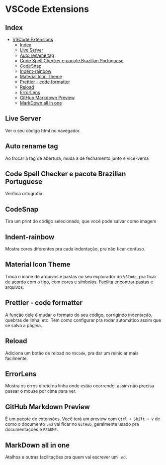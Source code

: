 # VSCode Extensions

## Index

- [VSCode Extensions](#vscode-extensions)
  - [Index](#index)
  - [Live Server](#live-server)
  - [Auto rename tag](#auto-rename-tag)
  - [Code Spell Checker e pacote Brazilian Portuguese](#code-spell-checker-e-pacote-brazilian-portuguese)
  - [CodeSnap](#codesnap)
  - [Indent-rainbow](#indent-rainbow)
  - [Material Icon Theme](#material-icon-theme)
  - [Prettier - code formatter](#prettier---code-formatter)
  - [Reload](#reload)
  - [ErrorLens](#errorlens)
  - [GitHub Markdown Preview](#github-markdown-preview)
  - [MarkDown all in one](#markdown-all-in-one)

## Live Server

Ver o seu código html no navegador.

## Auto rename tag

Ao trocar a tag de abertura, muda a de fechamento junto e vice-versa

## Code Spell Checker e pacote Brazilian Portuguese

Verifica ortografia

## CodeSnap

Tira um print do código selecionado, que você pode salvar como imagem

## Indent-rainbow

Mostra cores diferentes pra cada indentação, pra não ficar confuso.

## Material Icon Theme

Troca o ícone de arquivos e pastas no seu explorador do `VSCode`, pra ficar de acordo com o tipo, com cores e símbolos. Facilita encontrar pastas e arquivos.

## Prettier - code formatter

A função dele é mudar o formato do seu código, corrigindo indentação, quebras de linha, etc. Tem como configurar pra rodar automático assim que se salva a página.

## Reload

Adiciona um botão de reload no `VSCode`, pra dar um reiniciar mais facilmente.

## ErrorLens

Mostra os erros direto na linha onde estão ocorrendo, assim não precisa passar o mouse por cima para ver.

## GitHub Markdown Preview

É um pacote de extensões. Você terá um preview com `Ctrl + Shift + V` de como o documento `.md` vai ficar no `GitHub`, geralmente usado pra documentações e `README`.

## MarkDown all in one

Atalhos e outras facilitações pra quem vai escrever um `.md`.
